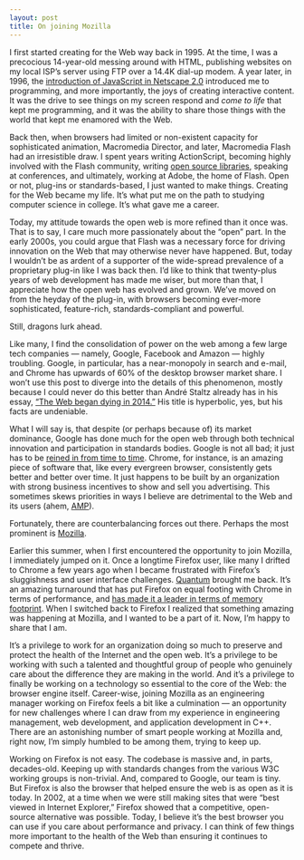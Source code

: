 ```yaml
---
layout: post
title: On joining Mozilla
---
```

I first started creating for the Web way back in 1995. At the time, I was a precocious 14-year-old messing around with HTML, publishing websites on my local ISP’s server using FTP over a 14.4K dial-up modem. A year later, in 1996, the [introduction of JavaScript in Netscape 2.0](https://en.wikipedia.org/wiki/JavaScript#Beginnings_at_Netscape) introduced me to programming, and more importantly, the joys of creating interactive content. It was the drive to see things on my screen respond and *come to life* that kept me programming, and it was the ability to share those things with the world that kept me enamored with the Web. 

Back then, when browsers had limited or non-existent capacity for sophisticated animation, Macromedia Director, and later, Macromedia Flash had an irresistible draw. I spent years writing ActionScript, becoming highly involved with the Flash community, writing [open source libraries](https://www.igniterealtime.org/projects/xiff/), speaking at conferences, and ultimately, working at Adobe, the home of Flash. Open or not, plug-ins or standards-based, I just wanted to make things. Creating for the Web became my life. It’s what put me on the path to studying computer science in college. It’s what gave me a career.

Today, my attitude towards the open web is more refined than it once was. That is to say, I care much more passionately about the “open” part. In the early 2000s, you could argue that Flash was a necessary force for driving innovation on the Web that may otherwise never have happened. But, today I wouldn’t be as ardent of a supporter of the wide-spread prevalence of a proprietary plug-in like I was back then. I’d like to think that twenty-plus years of web development has made me wiser, but more than that, I appreciate how the open web has evolved and grown. We’ve moved on from the heyday of the plug-in, with browsers becoming ever-more sophisticated, feature-rich, standards-compliant and powerful.

Still, dragons lurk ahead.

Like many, I find the consolidation of power on the web among a few large tech companies — namely, Google, Facebook and Amazon — highly troubling. Google, in particular, has a near-monopoly in search and e-mail, and Chrome has upwards of 60% of the desktop browser market share. I won’t use this post to diverge into the details of this phenomenon, mostly because I could never do this better than André Staltz already has in his essay, [“The Web began dying in 2014.”](https://staltz.com/the-web-began-dying-in-2014-heres-how.html) His title is hyperbolic, yes, but his facts are undeniable.

What I will say is, that despite (or perhaps because of) its market dominance, Google has done much for the open web through both technical innovation and participation in standards bodies. Google is not all bad; it just has to be [reined in from time to time](https://www.theverge.com/2018/7/18/17580694/google-android-eu-fine-antitrust). Chrome, for instance, is an amazing piece of software that, like every evergreen browser, consistently gets better and better over time. It just happens to be built by an organization with strong business incentives to show and sell you advertising. This sometimes skews priorities in ways I believe are detrimental to the Web and its users (ahem, [AMP](https://www.socpub.com/articles/chris-graham-why-google-amp-threat-open-web-15847)).

Fortunately, there are counterbalancing forces out there. Perhaps the most prominent is [Mozilla](http://www.mozilla.org).

Earlier this summer, when I first encountered the opportunity to join Mozilla, I immediately jumped on it. Once a longtime Firefox user, like many I drifted to Chrome a few years ago when I became frustrated with Firefox’s sluggishness and user interface challenges. [Quantum](https://blog.mozilla.org/blog/2017/11/14/introducing-firefox-quantum/) brought me back. It’s an amazing turnaround that has put Firefox on equal footing with Chrome in terms of performance, and [has made it a leader in terms of memory footprint](https://blog.mozilla.org/firefox/quantum-performance-test/). When I switched back to Firefox I realized that something amazing was happening at Mozilla, and I wanted to be a part of it. Now, I’m happy to share that I am.

It’s a privilege to work for an organization doing so much to preserve and protect the health of the Internet and the open web. It’s a privilege to be working with such a talented and thoughtful group of people who genuinely care about the difference they are making in the world. And it’s a privilege to finally be working on a technology so essential to the core of the Web: the browser engine itself. Career-wise, joining Mozilla as an engineering manager working on Firefox feels a bit like a culmination — an opportunity for new challenges where I can draw from my experience in engineering management, web development, and application development in C++. There are an astonishing number of smart people working at Mozilla and, right now, I’m simply humbled to be among them, trying to keep up.

Working on Firefox is not easy. The codebase is massive and, in parts, decades-old. Keeping up with standards changes from the various W3C working groups is non-trivial. And, compared to Google, our team is tiny. But Firefox is also the browser that helped ensure the web is as open as it is today. In 2002, at a time when we were still making sites that were “best viewed in Internet Explorer,” Firefox showed that a competitive, open-source alternative was possible. Today, I believe it’s the best browser you can use if you care about performance and privacy. I can think of few things more important to the health of the Web than ensuring it continues to compete and thrive.